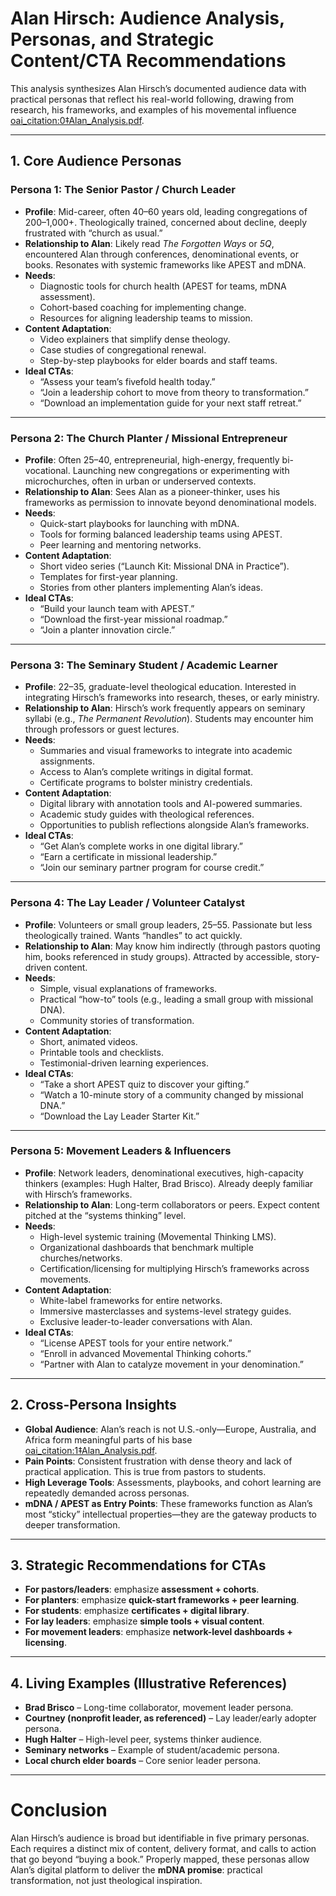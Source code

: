 # Alan Hirsch: Audience Analysis, Personas, and Strategic Content/CTA Recommendations

This analysis synthesizes Alan Hirsch’s documented audience data with practical personas that reflect his real-world following, drawing from research, his frameworks, and examples of his movemental influence  [oai_citation:0‡Alan_Analysis.pdf](file-service://file-XYqdQerPhHwdxZPzZfw6am).

---

## 1. Core Audience Personas

### Persona 1: **The Senior Pastor / Church Leader**
- **Profile**: Mid-career, often 40–60 years old, leading congregations of 200–1,000+. Theologically trained, concerned about decline, deeply frustrated with “church as usual.”
- **Relationship to Alan**: Likely read *The Forgotten Ways* or *5Q*, encountered Alan through conferences, denominational events, or books. Resonates with systemic frameworks like APEST and mDNA.
- **Needs**:
  - Diagnostic tools for church health (APEST for teams, mDNA assessment).
  - Cohort-based coaching for implementing change.
  - Resources for aligning leadership teams to mission.
- **Content Adaptation**:
  - Video explainers that simplify dense theology.
  - Case studies of congregational renewal.
  - Step-by-step playbooks for elder boards and staff teams.
- **Ideal CTAs**:
  - “Assess your team’s fivefold health today.”
  - “Join a leadership cohort to move from theory to transformation.”
  - “Download an implementation guide for your next staff retreat.”

---

### Persona 2: **The Church Planter / Missional Entrepreneur**
- **Profile**: Often 25–40, entrepreneurial, high-energy, frequently bi-vocational. Launching new congregations or experimenting with microchurches, often in urban or underserved contexts.
- **Relationship to Alan**: Sees Alan as a pioneer-thinker, uses his frameworks as permission to innovate beyond denominational models.
- **Needs**:
  - Quick-start playbooks for launching with mDNA.
  - Tools for forming balanced leadership teams using APEST.
  - Peer learning and mentoring networks.
- **Content Adaptation**:
  - Short video series (“Launch Kit: Missional DNA in Practice”).
  - Templates for first-year planning.
  - Stories from other planters implementing Alan’s ideas.
- **Ideal CTAs**:
  - “Build your launch team with APEST.”
  - “Download the first-year missional roadmap.”
  - “Join a planter innovation circle.”

---

### Persona 3: **The Seminary Student / Academic Learner**
- **Profile**: 22–35, graduate-level theological education. Interested in integrating Hirsch’s frameworks into research, theses, or early ministry.
- **Relationship to Alan**: Hirsch’s work frequently appears on seminary syllabi (e.g., *The Permanent Revolution*). Students may encounter him through professors or guest lectures.
- **Needs**:
  - Summaries and visual frameworks to integrate into academic assignments.
  - Access to Alan’s complete writings in digital format.
  - Certificate programs to bolster ministry credentials.
- **Content Adaptation**:
  - Digital library with annotation tools and AI-powered summaries.
  - Academic study guides with theological references.
  - Opportunities to publish reflections alongside Alan’s frameworks.
- **Ideal CTAs**:
  - “Get Alan’s complete works in one digital library.”
  - “Earn a certificate in missional leadership.”
  - “Join our seminary partner program for course credit.”

---

### Persona 4: **The Lay Leader / Volunteer Catalyst**
- **Profile**: Volunteers or small group leaders, 25–55. Passionate but less theologically trained. Wants “handles” to act quickly.
- **Relationship to Alan**: May know him indirectly (through pastors quoting him, books referenced in study groups). Attracted by accessible, story-driven content.
- **Needs**:
  - Simple, visual explanations of frameworks.
  - Practical “how-to” tools (e.g., leading a small group with missional DNA).
  - Community stories of transformation.
- **Content Adaptation**:
  - Short, animated videos.
  - Printable tools and checklists.
  - Testimonial-driven learning experiences.
- **Ideal CTAs**:
  - “Take a short APEST quiz to discover your gifting.”
  - “Watch a 10-minute story of a community changed by missional DNA.”
  - “Download the Lay Leader Starter Kit.”

---

### Persona 5: **Movement Leaders & Influencers**
- **Profile**: Network leaders, denominational executives, high-capacity thinkers (examples: Hugh Halter, Brad Brisco). Already deeply familiar with Hirsch’s frameworks.
- **Relationship to Alan**: Long-term collaborators or peers. Expect content pitched at the “systems thinking” level.
- **Needs**:
  - High-level systemic training (Movemental Thinking LMS).
  - Organizational dashboards that benchmark multiple churches/networks.
  - Certification/licensing for multiplying Hirsch’s frameworks across movements.
- **Content Adaptation**:
  - White-label frameworks for entire networks.
  - Immersive masterclasses and systems-level strategy guides.
  - Exclusive leader-to-leader conversations with Alan.
- **Ideal CTAs**:
  - “License APEST tools for your entire network.”
  - “Enroll in advanced Movemental Thinking cohorts.”
  - “Partner with Alan to catalyze movement in your denomination.”

---

## 2. Cross-Persona Insights
- **Global Audience**: Alan’s reach is not U.S.-only—Europe, Australia, and Africa form meaningful parts of his base  [oai_citation:1‡Alan_Analysis.pdf](file-service://file-XYqdQerPhHwdxZPzZfw6am).
- **Pain Points**: Consistent frustration with dense theory and lack of practical application. This is true from pastors to students.
- **High Leverage Tools**: Assessments, playbooks, and cohort learning are repeatedly demanded across personas.
- **mDNA / APEST as Entry Points**: These frameworks function as Alan’s most “sticky” intellectual properties—they are the gateway products to deeper transformation.

---

## 3. Strategic Recommendations for CTAs
- **For pastors/leaders**: emphasize **assessment + cohorts**.
- **For planters**: emphasize **quick-start frameworks + peer learning**.
- **For students**: emphasize **certificates + digital library**.
- **For lay leaders**: emphasize **simple tools + visual content**.
- **For movement leaders**: emphasize **network-level dashboards + licensing**.

---

## 4. Living Examples (Illustrative References)
- **Brad Brisco** – Long-time collaborator, movement leader persona.
- **Courtney (nonprofit leader, as referenced)** – Lay leader/early adopter persona.
- **Hugh Halter** – High-level peer, systems thinker audience.
- **Seminary networks** – Example of student/academic persona.
- **Local church elder boards** – Core senior leader persona.

---

# Conclusion
Alan Hirsch’s audience is broad but identifiable in five primary personas. Each requires a distinct mix of content, delivery format, and calls to action that go beyond “buying a book.” Properly mapped, these personas allow Alan’s digital platform to deliver the **mDNA promise**: practical transformation, not just theological inspiration.